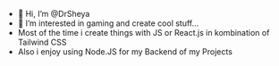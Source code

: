 - 👋 Hi, I’m @DrSheya
- 👀 I’m interested in gaming and create cool stuff...
- Most of the time i create things with JS or React.js in kombination of Tailwind CSS 
- Also i enjoy using Node.JS for my Backend of my Projects 
<!---
DrSheya/DrSheya is a ✨ special ✨ repository because its `README.md` (this file) appears on your GitHub profile.
You can click the Preview link to take a look at your changes.
--->
